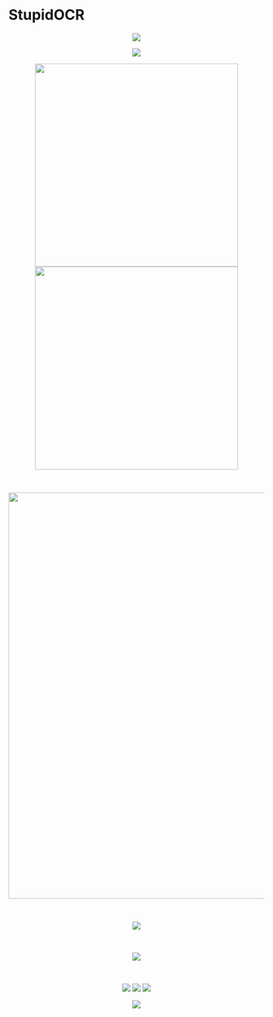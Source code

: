 # StupidOCR 
<p align="center">
<img src="https://capsule-render.vercel.app/api?type=waving&color=timeGradient&height=300&&section=header&text=StupidOCR&fontSize=90&fontAlign=50&fontAlignY=30&desc=81NewArk&descAlign=50&descSize=30&descAlignY=60&animation=twinkling" />
</p>


<p align="center">
<img src="https://readme-typing-svg.demolab.com?font=Orbitron&size=25&pause=1000&center=true&vCenter=true&random=false&width=600&lines=I+am+First+Deep+Love!;Next+Girl+Will+be+Better!" />
</p>

<p align="center">
<img align="center" width="400" src="https://github-readme-stats.vercel.app/api?username=81NewArk&theme=transparent&show_icons=true&hide_border=true&show=reviews&hide_title=true&hide=contribs" />
<br/>
<img align="center" width="400" src="https://streak-stats.demolab.com/?user=81NewArk&theme=transparent&date_format=%5BY.%5Dn.j&hide_border=true" />
</p>

<br/>

<p align="center">
<img width="800" src="https://github-readme-activity-graph.vercel.app/graph?username=81NewArk&theme=github-compact&hide_border=true&area=true&custom_title=Contribution%20Graph" />
</p>
<br/>
<p align="center">
<img align="center" src="https://github-readme-stats.vercel.app/api/top-langs/?username=81NewArk&theme=transparent&hide_border=true&layout=donut-vertical&langs_count=6" />
</p>
<br/>
<p align="center">
<img align="center" src="https://skillicons.dev/icons?i=py,c,cpp,cs,java,vue,vite,js,md,&theme=light" />
</p>
<br/>

<p align="center">
<a href="https://github.com/81NewArk"><img src="https://img.shields.io/badge/GitHub-81NewArk-blue?logo=github" /></a>
<a href="https://space.bilibili.com/37887820"><img src="https://img.shields.io/badge/BiliBili-NekArk81-pink?logo=bilibili" /></a>
<img src="https://img.shields.io/badge/QQ-751247667-green?logo=tencentqq" />
</p>


<p align="center">
<img src="https://capsule-render.vercel.app/api?type=waving&color=timeGradient&height=300&&section=footer&text=END&fontSize=90&fontAlign=50&fontAlignY=30&desc=退房之前我最爱你&descAlign=50&descSize=30&descAlignY=60&animation=twinkling" />
</p>
